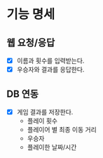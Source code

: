 # 기능 명세
## 웹 요청/응답
- [X] 이름과 횟수를 입력받는다.
- [X] 우승자와 결과를 응답한다.

## DB 연동
- [X] 게임 결과를 저장한다.
  - 플레이 횟수
  - 플레이어 별 최종 이동 거리
  - 우승자
  - 플레이한 날짜/시간
